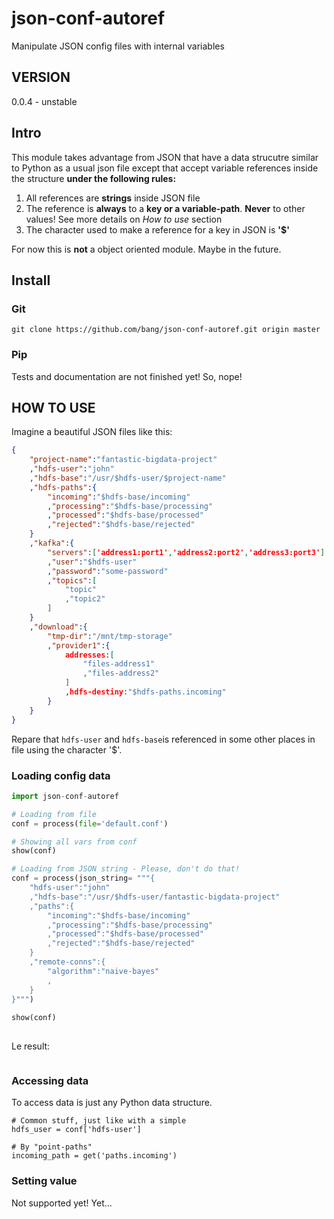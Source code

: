 # json-conf-autoref
Manipulate JSON config files with internal variables



## VERSION

0.0.4 - unstable



## Intro

This module takes advantage from JSON that have a data strucutre similar to Python as a usual json file except that accept variable references inside the structure **under the following rules:**



1. All references are **strings** inside JSON file
2. The reference is **always** to a **key or a variable-path**. **Never** to other values! See more details on *How to use* section
3. The character used to make a reference for a key in JSON is **'$'**



For now this is **not** a object oriented module. Maybe in the future.





## Install



### Git

`git clone https://github.com/bang/json-conf-autoref.git origin master`



### Pip

Tests and documentation are not finished yet! So, nope!



## HOW TO USE

Imagine a beautiful JSON files like this:

```json
{
    "project-name":"fantastic-bigdata-project"
    ,"hdfs-user":"john"
    ,"hdfs-base":"/usr/$hdfs-user/$project-name"
    ,"hdfs-paths":{
        "incoming":"$hdfs-base/incoming"
        ,"processing":"$hdfs-base/processing"
        ,"processed":"$hdfs-base/processed"
        ,"rejected":"$hdfs-base/rejected"
    }
    ,"kafka":{
        "servers":['address1:port1','address2:port2','address3:port3']
        ,"user":"$hdfs-user"
        ,"password":"some-password"
        ,"topics":[
            "topic"
            ,"topic2"
        ]
    }
    ,"download":{
        "tmp-dir":"/mnt/tmp-storage"
        ,"provider1":{
            addresses:[
                "files-address1"
            	,"files-address2"
            ]
            ,hdfs-destiny:"$hdfs-paths.incoming"
        }
    }
}
```



Repare that `hdfs-user` and `hdfs-base`is referenced in some other places in file using the character '$'. 



### Loading config data

```python
import json-conf-autoref

# Loading from file
conf = process(file='default.conf')

# Showing all vars from conf
show(conf)

# Loading from JSON string - Please, don't do that!
conf = process(json_string= """{
    "hdfs-user":"john"
    ,"hdfs-base":"/usr/$hdfs-user/fantastic-bigdata-project"
    ,"paths":{
        "incoming":"$hdfs-base/incoming"
        ,"processing":"$hdfs-base/processing"
        ,"processed":"$hdfs-base/processed"
        ,"rejected":"$hdfs-base/rejected"
    }
    ,"remote-conns":{
        "algorithm":"naive-bayes"
        ,
    }
}""")
               
show(conf)
    
```

Le result:

```

```









### Accessing data



To access data is just any Python data structure.

```
# Common stuff, just like with a simple 
hdfs_user = conf['hdfs-user']

# By "point-paths"
incoming_path = get('paths.incoming')

```



### Setting value



Not supported yet! Yet...



